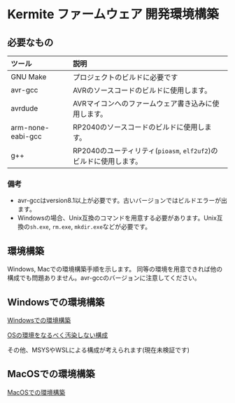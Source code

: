 # Kermite ファームウェア 開発環境構築

## 必要なもの

| ツール | 説明 |
|:--|:--|
| GNU Make | プロジェクトのビルドに必要です |
| avr-gcc | AVRのソースコードのビルドに使用します。 |
| avrdude | AVRマイコンへのファームウェア書き込みに使用します。 |
| arm-none-eabi-gcc | RP2040のソースコードのビルドに使用します。 |
| g++ | RP2040のユーティリティ(`pioasm`, `elf2uf2`)のビルドに使用します。|

### 備考

* avr-gccはversion8.1以上が必要です。古いバージョンではビルドエラーが出ます。
* Windowsの場合、Unix互換のコマンドを用意する必要があります。Unix互換の`sh.exe`, `rm.exe`, `mkdir.exe`などが必要です。


## 環境構築

Windows, Macでの環境構築手順を示します。
同等の環境を用意できれば他の構成でも問題ありません。avr-gccのバージョンに注意してください。
## Windowsでの環境構築

[Windowsでの環境構築](./win1_default.md)

[OSの環境をなるべく汚染しない構成](./win2_clean.md)

その他、MSYSやWSLによる構成が考えられます(現在未検証です)
## MacOSでの環境構築

[MacOSでの環境構築](./mac_homebrew.md)